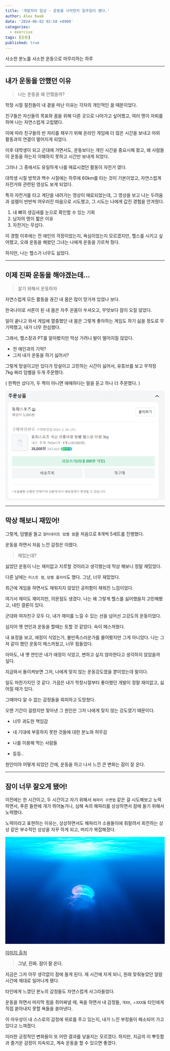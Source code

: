 ```yaml
---
title: '개발자의 일상 - 운동을 시작한지 일주일이 됐다.'
author: Alex Kwak
date: '2024-06-02 02:58 +0900'
categories:
  - exercise
tags: [운동]
published: true
---
```


사소한 분노를 사소한 운동으로 마무리하는 하루



---

## 내가 운동을 안했던 이유



> 나는 운동을 왜 안했을까?



학창 시절 절친들이 내 곁을 떠난 이유는 각자의 개인적인 꿈 때문이었다.

친구들은 자신들의 목표와 꿈을 위해 다른 곳으로 나아가고 싶어했고, 여러 명이 자퇴를 하며 나는 자연스럽게 고립됐다.

이에 따라 친구들의 빈 자리를 채우기 위해 온라인 게임에 더 많은 시간을 보내고 야외 활동과의 연결이 멀어지게 되었다.




이후 대학생이 되고 군대에 가면서도, 운동보다는 개인 시간을 중요시해 왔고, 왜 사람들이 운동을 하는지 이해하지 못하고 시간만 보내게 되었다.

그러나 그 중에서도 유일하게 나를 매료시켰던 활동이 자전거 였다.



대학생 시절 방학과 백수 시절에는 하루에 60km를 타는 것이 기본이었고, 자연스럽게 자전거와 관련된 영상도 보게 되었다.

특히 자전거를 타고 계단을 내려가는 영상이 매료되었는데, 그 영상을 보고 나는 두려움과 설렘이 반반씩 어우러진 마음으로 시도했고, 그 시도는 나에게 값진 경험을 안겨줬다.



1. 내 뼈의 생김새를 눈으로 확인할 수 있는 기회
2. 남자의 명이 짧은 이유
3. 자전거는 무섭다.




이 경험 이후에는 전 애인의 걱정이었는지, 욕심이었는지 모르겠지만, 헬스를 시키고 싶어했고, 오래 운동을 해왔던 그녀는 나에게 운동을 가르쳐 줬다.

하지만, 나는 헬스가 너무도 싫었다.



---

## 이제 진짜 운동을 해야겠는데...



> 살기 위해서 운동하자



자연스럽게 모든 활동을 끊긴 내 몸은 많이 망가져 있었나 보다.

한국나이로 서른이 된 내 몸은 자주 온몸이 쑤셔오고, 무엇보다 잠이 오질 않았다.




일이 끝나고 와서 게임에 열중했던 내 몸은 그렇게 좋아하는 게임도 하기 싫을 정도로 무기력했고, 내가 너무 한심했다.

그래서, 헬스장과 PT를 알아봤지만 막상 가려니 발이 떨어지질 않았다.

- 전 애인과의 기억?
- 그저 내가 운동을 하기 싫어서?



그렇게 망설이고만 있다가 망설이고 고민하는 시간이 싫어서, 유튜브를 보고 무작정 7kg 짜리 덤벨을 두개 주문했다.

( 한짝만 샀다가, 두 짝이 아니면 애매하다는 말을 듣고 하나 더 주문했다. )



![01.png](/assets/images/posts_img/why_im_beginning_exercise/01.png)



---

## 막상 해보니 재밌어!

그렇게, 덤벨을 들고 `얼터네이트 덤벨 컬`을 처음으로 8개씩 5세트를 진행했다.

운동을 하면서 처음 느낀 감정은 이랬다.



> 재밌는데?



싫었던 운동이 나는 재미없고 지루할 것이라고 생각했는데 막상 해보니 정말 재밌었다.

다른 날에는 `리스트 컬`, `덤벨 플라이`도 했다. 그냥, 너무 재밌었다.

최근에 게임을 하면서도 채워지지 않았던 공허함이 채워진 느낌이었다.



여기서 재미도 재미지만, 의문점도 생겼다. 나는 왜 그렇게 헬스를 싫어했을지 고민해봤고, 내린 결론이 있다.



군대와 여자친구 모두 다, 내가 재미를 느낄 수 있는 선을 넘어선 고강도의 운동이었다.




심지어 옛 연인과 운동을 할때는 토할 것 같았다. 속이 메스꺼웠다.

내 표정을 보고, 애정이 식었는가, 불만족스러운가를 물어봤지만 그게 아니었다. 나는 그저 같이 했던 운동이 메스꺼웠고, 너무 힘들었다.

아마도, 내 옛 연인은 내가 애정이 식었고, 변하고 싶지 않아한다고 생각하지 않았을까 싶다.



지금와서 돌이켜보면 그저, 나에게 맞지 않는 운동강도였을 뿐이었는데 말이다.



일도 마찬가지인 것 같다. 가끔은 내가 학창시절부터 좋아했던 개발이 정말 재미없고,  싫어질 때가 있다.

그때마다 알 수 없는 감정들을 회피하고 도망쳤다.



오랜 기간이 걸렸지만 찾아낸 그 원인은 그저 나에게 맞지 않는 강도였기 때문이다.



- 너무 과도한 책임감

- 내 기대에 부흥하지 못한 것들에 대한 분노와 허무감
- 나를 이용해 먹는 사람들
- 등등..



원인이야 어떻게 되었던 간에, 운동을 하고 나서 느낀 큰 변화는 잠이 잘 온다.



---

## 잠이 너무 잘오게 됐어!

이전에는 한 시간이고, 두 시간이고 자기 위해서 `해파리 수면법` 같은 걸 시도해보고 노력하면서, 푸른 들판에 개가 뛰어놀거나, 심해 속의 해파리를 상상하면서 잠에 들기 위해서 노력했다.

노력이라고 표현하는 이유는, 상상하면서도 해파리가 소용돌이에 휘말려서 회전하는 상상 같은 부수적인 상상을 자꾸 하게 되고, 머리가 복잡해졌다.



![danist-soh-bviex5lwf3s-unsplash.jpg](/assets/images/posts_img/why_im_beginning_exercise/danist-soh-bviex5lwf3s-unsplash.jpg)

[이미지 출처](https://unsplash.com/ko/%EC%82%AC%EC%A7%84/%EB%AC%BC-%EC%86%8D%EC%9D%98-%ED%95%B4%ED%8C%8C%EB%A6%AC-bviex5lwf3s)


> **그냥, 진짜. 잠이 잘 온다.**



지금은 그저 아무 생각없이 잠에 들게 된다. 제 시간에 자게 되니, 원래 맞춰놓았던 알람 시간에 제대로 일어나게 됐다.



타인에게 느꼈던 분노의 감정들도 자연스럽게 사그라들었다.

운동을 하면서 마지막 힘을 쥐어짜낼 때, 욕을 하면서 내 감정들, `개XX`, `ㅅXXX들` 타인에게 직접 쏟아내지 못할 욕들을 쏟아낸다.

이 아우성이 내 스스로의 감정에 위로를 주고 있는지, 내가 느낀 부정들이 해소되어 가고 있다고 느껴졌다.



이러한 긍정적인 변화들이 또 어떤 결과를 낳을지는 모르겠다. 하지만, 지금의 이 뿌듯함과 즐거운 감정이 지속되고, 계속 운동을 할 수 있으면 좋겠다.
